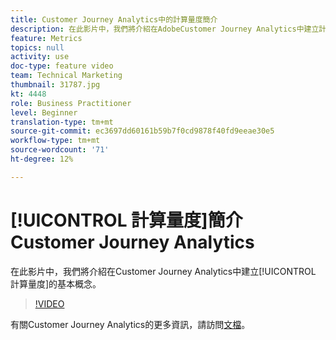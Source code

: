 ```yaml
---
title: Customer Journey Analytics中的計算量度簡介
description: 在此影片中，我們將介紹在AdobeCustomer Journey Analytics中建立計算量度的基本概念。
feature: Metrics
topics: null
activity: use
doc-type: feature video
team: Technical Marketing
thumbnail: 31787.jpg
kt: 4448
role: Business Practitioner
level: Beginner
translation-type: tm+mt
source-git-commit: ec3697dd60161b59b7f0cd9878f40fd9eeae30e5
workflow-type: tm+mt
source-wordcount: '71'
ht-degree: 12%

---
```



# [!UICONTROL 計算量度]簡介Customer Journey Analytics

在此影片中，我們將介紹在Customer Journey Analytics中建立[!UICONTROL 計算量度]的基本概念。

>[!VIDEO](https://video.tv.adobe.com/v/31787/?quality=12)

有關Customer Journey Analytics的更多資訊，請訪問[文檔](https://docs.adobe.com/content/help/zh-Hant/analytics-platform/using/cja-landing.html)。
